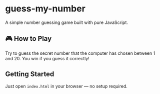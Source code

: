 # guess-my-number
A simple number guessing game built with pure JavaScript.
## 🎮 How to Play
Try to guess the secret number that the computer has chosen between 1 and 20. You win if you guess it correctly!
##  Getting Started
Just open `index.html` in your browser — no setup required.
